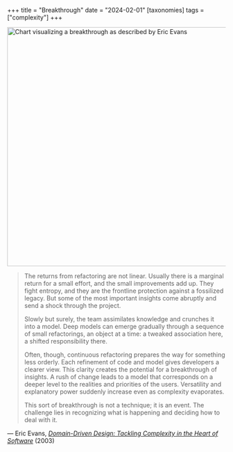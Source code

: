 +++
title = "Breakthrough"
date = "2024-02-01"
[taxonomies]
tags = ["complexity"]
+++

<img src="/images/eric-evans-breakthrough.webp" alt="Chart visualizing a breakthrough as described by Eric Evans" style="display: block; margin-left: auto; margin-right: auto; width: 550px">

> The returns from refactoring are not linear. Usually there is a marginal return for a small effort, and the small improvements add up. They fight entropy, and they are the frontline protection against a fossilized legacy. But some of the most important insights come abruptly and send a shock through the project.
>
>Slowly but surely, the team assimilates knowledge and crunches it into a model. Deep models can emerge gradually through a sequence of small refactorings, an object at a time: a tweaked association here, a shifted responsibility there.
>
>Often, though, continuous refactoring prepares the way for something less orderly. Each refinement of code and model gives developers a clearer view. This clarity creates the potential for a breakthrough of insights. A rush of change leads to a model that corresponds on a deeper level to the realities and priorities of the users. Versatility and explanatory power suddenly increase even as complexity evaporates.
>
>This sort of breakthrough is not a technique; it is an event. The challenge lies in recognizing what is happening and deciding how to deal with it.

— Eric Evans, [_Domain-Driven Design: Tackling Complexity in the Heart of Software_][1] (2003)

[1]: https://dl.acm.org/doi/book/10.5555/861502

